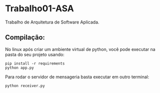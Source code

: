 # Trabalho01-ASA
Trabalho de Arquitetura de Software Aplicada.
## Compilação:
No linux após criar um ambiente virtual de python, você pode executar na pasta do seu projeto usando:
```shell
pip install -r requirements
python app.py
```
Para rodar o servidor de mensageria basta executar em outro terminal:
```shell
python receiver.py
```

